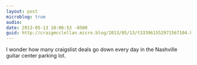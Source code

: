 ```yaml
---
layout: post
microblog: true
audio: 
date: 2013-05-13 10:06:53 -0500
guid: http://craigmcclellan.micro.blog/2013/05/13/t333961552971567104.html
---
```

I wonder how many craigslist deals go down every day in the Nashville guitar center parking lot.
